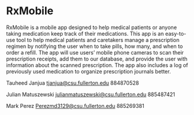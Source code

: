 # RxMobile


RxMobile is a mobile app designed to help medical patients or anyone taking medication keep track of their medications. This app is an easy-to-use tool 
to help medical patients and caretakers manage a prescription regimen by notifying the user when to take pills, how many, and when to order a refill. 
The app will use users’ mobile phone cameras to scan their prescription receipts, add them to our database, and provide the user with information about 
the scanned prescription. The app also includes a log of previously used medication to organize prescription journals better.


Tauheed Janjua        tjanjua@csu.fullerton.edu             884870528

Julian Matuszewski    julianmatuszewski@csu.fullerton.edu   885487421

Mark Perez            Perezmd3129@csu.fullerton.edu         885269381


